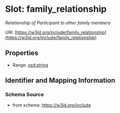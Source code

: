 # Slot: family_relationship
_Relationship of Participant to other family members_


URI: [https://w3id.org/include/family_relationship](https://w3id.org/include/family_relationship)



<!-- no inheritance hierarchy -->


## Properties

 * Range: [xsd:string](xsd:string)



## Identifier and Mapping Information







### Schema Source


* from schema: https://w3id.org/include



